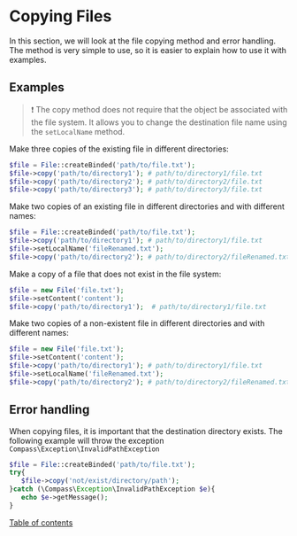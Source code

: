 # Copying Files

In this section, we will look at the file copying method and error handling. The method is very simple to use, so it is
easier to explain how to use it with examples.

## Examples

> ❗ The copy method does not require that the object be associated with the file system. It allows you to change the
> destination file name using the `setLocalName` method.

Make three copies of the existing file in different directories:

```php
$file = File::createBinded('path/to/file.txt');
$file->copy('path/to/directory1'); # path/to/directory1/file.txt
$file->copy('path/to/directory2'); # path/to/directory2/file.txt
$file->copy('path/to/directory3'); # path/to/directory3/file.txt
```

Make two copies of an existing file in different directories and with different names:

```php
$file = File::createBinded('path/to/file.txt');
$file->copy('path/to/directory1'); # path/to/directory1/file.txt
$file->setLocalName('fileRenamed.txt');
$file->copy('path/to/directory2'); # path/to/directory2/fileRenamed.txt
```

Make a copy of a file that does not exist in the file system:

```php
$file = new File('file.txt');
$file->setContent('content');
$file->copy('path/to/directory1');  # path/to/directory1/file.txt
```

Make two copies of a non-existent file in different directories and with different names:

```php
$file = new File('file.txt');
$file->setContent('content');
$file->copy('path/to/directory1'); # path/to/directory1/file.txt
$file->setLocalName('fileRenamed.txt');
$file->copy('path/to/directory2'); # path/to/directory2/fileRenamed.txt
```

## Error handling

When copying files, it is important that the destination directory exists. The following example will throw the
exception `Compass\Exception\InvalidPathException`

```php
$file = File::createBinded('path/to/file.txt');
try{
   $file->copy('not/exist/directory/path');
}catch (\Compass\Exception\InvalidPathException $e){
   echo $e->getMessage();
}
```

[Table of contents](../../README.md#user-guide)